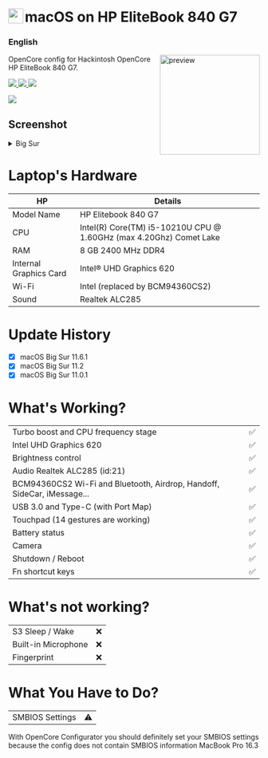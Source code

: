 <!-- omit in toc -->
# <img align="left" src="https://github.com/yusfklncc/HP-EliteBook-840-G7-Hackintosh/blob/main/Apple.png" width="30px" alt="preview">macOS on HP EliteBook 840 G7

<h3> 
    English
</h3>

<img align="right" src="https://i.loli.net/2021/02/17/KqIEFsp6SjneLTY.png" width="200px" alt="preview">

OpenCore config for Hackintosh OpenCore HP EliteBook 840 G7.

<p align="left">
<a href="https://www.apple.com/macos/big-sur/">
  <img src="https://img.shields.io/badge/macOS-Big_Sur_v11.6.1-red.svg"/> </a>
<a href="https://github.com/acidanthera/OpenCorePkg">
  <img src="https://img.shields.io/badge/OpenCore-0.7.5-12AED6"/> </a>
<a href="https://github.com/yusfklncc/HP-EliteBook-840-G7-Hackintosh/issues"> 
  <img src="https://img.shields.io/github/issues/yusfklncc/HP-EliteBook-840-G7-Hackintosh"/> </a>
</p>

<p align="left">
<a href="https://damnthattelevision.com/Contact">
   <img src="https://img.shields.io/badge/%40-Contact-FFF27D"> </a>
</p>

## Screenshot
<details>
<summary>Big Sur</summary>

![](https://i.loli.net/2021/02/17/5AmDMFQ4qE9TtrV.png)

</details>

<!-- omit in toc -->
# Laptop's Hardware

| **HP** | Details                                                  |
| ------------------- | ------------------------------------------- |
| Model Name      | HP Elitebook 840 G7      |
| CPU              | Intel(R) Core(TM) i5-10210U CPU @ 1.60GHz (max 4.20Ghz) Comet Lake             |
| RAM           | 8 GB 2400 MHz DDR4    |
| Internal Graphics Card | Intel® UHD Graphics 620                     |
| Wi-Fi             | Intel (replaced by BCM94360CS2) |
| Sound       | Realtek ALC285                       |

# Update History
- [x] macOS Big Sur 11.6.1
- [x] macOS Big Sur 11.2
- [x] macOS Big Sur 11.0.1

# What's Working?
|                                 |                                    |
| -----------------------------------  | -------- |
|  Turbo boost and CPU frequency stage |  ✅  |
|  Intel UHD Graphics 620              |  ✅  |
|  Brightness control                  |  ✅  |
|  Audio Realtek ALC285 (id:21)        |  ✅  |
|  BCM94360CS2 Wi-Fi and Bluetooth, Airdrop, Handoff, SideCar, iMessage...         |  ✅  |
|  USB 3.0 and Type-C (with Port Map)        |  ✅  |
|  Touchpad (14 gestures are working)   |  ✅  |
|  Battery status   |  ✅  |
|  Camera   |  ✅  |
|  Shutdown / Reboot   |  ✅  |
|  Fn shortcut keys   |  ✅  | 

# What's not working?
|                                 |                                    |
| -----------------------------------  | -------- |
|  S3 Sleep / Wake    | ❌  |
|  Built-in Microphone| ❌  |
|  Fingerprint        | ❌  |

# What You Have to Do?
|                                 |                                    |
| -----------------------------------  | -------- |
|  SMBIOS Settings  | ⚠️ |
 
With OpenCore Configurator you should definitely set your SMBIOS settings because the config does not contain SMBIOS information MacBook Pro 16.3
